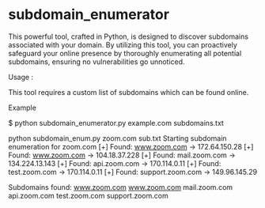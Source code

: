 # subdomain_enumerator
This powerful tool, crafted in Python, is designed to discover subdomains associated with your domain. By utilizing this tool, you can proactively safeguard your online presence by thoroughly enumerating all potential subdomains, ensuring no vulnerabilities go unnoticed.


Usage :

This tool requires a custom list of subdomains which can be found online.


Example 

$ python subdomain_enumerator.py example.com subdomains.txt


python subdomain_enum.py zoom.com sub.txt
Starting subdomain enumeration for zoom.com
[+] Found: www.zoom.com -> 172.64.150.28
[+] Found: www.zoom.com -> 104.18.37.228
[+] Found: mail.zoom.com -> 134.224.13.143
[+] Found: api.zoom.com -> 170.114.0.11
[+] Found: test.zoom.com -> 170.114.0.11
[+] Found: support.zoom.com -> 149.96.145.29

Subdomains found:
www.zoom.com
www.zoom.com
mail.zoom.com
api.zoom.com
test.zoom.com
support.zoom.com

